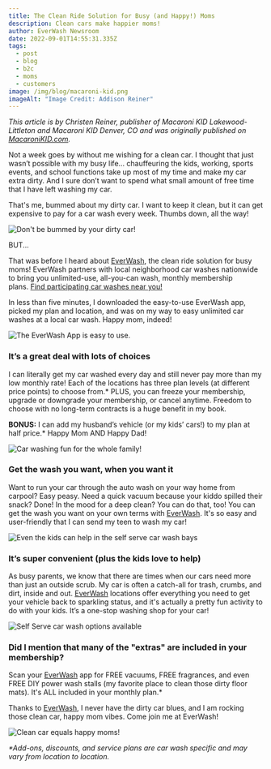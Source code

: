 ```yaml
---
title: The Clean Ride Solution for Busy (and Happy!) Moms
description: Clean cars make happier moms!
author: EverWash Newsroom
date: 2022-09-01T14:55:31.335Z
tags:
  - post
  - blog
  - b2c
  - moms
  - customers
image: /img/blog/macaroni-kid.png
imageAlt: "Image Credit: Addison Reiner"
---
```

*This article is by Christen Reiner, publisher of Macaroni KID Lakewood-Littleton and Macaroni KID Denver, CO and was originally published on [MacaroniKID.com](https://upland.macaronikid.com/articles/630e72e7bbf1e9571c0ecfa4/everwash%3A-the-clean-ride-solution-for-busy-%28and-happy%29-moms).*

Not a week goes by without me wishing for a clean car. I thought that just wasn’t possible with my busy life… chauffeuring the kids, working, sports events, and school functions take up most of my time and make my car extra dirty. And I sure don’t want to spend what small amount of free time that I have left washing my car. 

That's me, bummed about my dirty car. I want to keep it clean, but it can get expensive to pay for a car wash every week. Thumbs down, all the way! 

![Don't be bummed by your dirty car!](/img/blog/macaronikid2.png "Don't be bummed by your dirty car!")

BUT...

That was before I heard about [EverWash](https://www.everwash.com/macaroni-kids "Opens in a new window"), the clean ride solution for busy moms! EverWash partners with local neighborhood car washes nationwide to bring you unlimited-use, all-you-can wash, monthly membership plans. [Find participating car washes near you!](https://www.everwash.com/macaroni-kids)

In less than five minutes, I downloaded the easy-to-use EverWash app, picked my plan and location, and was on my way to easy unlimited car washes at a local car wash. Happy mom, indeed!

![The EverWash App is easy to use.](/img/blog/everwash-app.png "The EverWash App is easy to use.")

### **It’s a great deal with lots of choices**

I can literally get my car washed every day and still never pay more than my low monthly rate! Each of the locations has three plan levels (at different price points) to choose from.* PLUS, you can freeze your membership, upgrade or downgrade your membership, or cancel anytime. Freedom to choose with no long-term contracts is a huge benefit in my book.

**BONUS:** I can add my husband’s vehicle (or my kids’ cars!) to my plan at half price.* Happy Mom AND Happy Dad!

![Car washing fun for the whole family!](/img/blog/macaronikid3.png "Car washing fun for the whole family!")

### **Get the wash you want, when you want it**

Want to run your car through the auto wash on your way home from carpool? Easy peasy. Need a quick vacuum because your kiddo spilled their snack? Done! In the mood for a deep clean? You can do that, too! You can get the wash you want on your own terms with [EverWash](https://www.everwash.com/macaroni-kids "Opens in a new window"). It's so easy and user-friendly that I can send my teen to wash my car!

![Even the kids can help in the self serve car wash bays](/img/blog/macaronikid4.png "Even the kids can help in the self serve car wash bays")

### **It’s super convenient (plus the kids love to help)**

As busy parents, we know that there are times when our cars need more than just an outside scrub. My car is often a catch-all for trash, crumbs, and dirt, inside and out. [EverWash](https://www.everwash.com/macaroni-kids "Opens in a new window") locations offer everything you need to get your vehicle back to sparkling status, and it's actually a pretty fun activity to do with your kids. It’s a one-stop washing shop for your car!

![Self Serve car wash options available](/img/blog/macaronikid5.png "Self Serve car wash options available")

### **Did I mention that many of the "extras" are included in your membership?**

Scan your [EverWash](https://www.everwash.com/macaroni-kids "Opens in a new window") app for FREE vacuums, FREE fragrances, and even FREE DIY power wash stalls (my favorite place to clean those dirty floor mats). It's ALL included in your monthly plan.*

Thanks to [EverWash](https://www.everwash.com/macaroni-kids), I never have the dirty car blues, and I am rocking those clean car, happy mom vibes. Come join me at EverWash!

![Clean car equals happy moms!](/img/blog/macaronikid6.png "Clean car equals happy moms!")

*\*Add-ons, discounts, and service plans are car wash specific and may vary from location to location.*